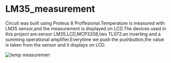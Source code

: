 # LM35_measurement
Circuit was built using Proteus 8 Proffesional.Temperature is measured with LM35 sensor,and the measurement is displayed on LCD.The devices used in this project are:sensor LM35,LCD,MCP3208,two TL072:an inverting and a summing operational amplifier.Everytime we push the pushbutton,the value is taken from the sensor and it displays on LCD.


![temp measuremen](https://github.com/EronaIslami/8051_interfaces/assets/132479567/6de626f5-e170-4450-8850-b8769f550e67)
